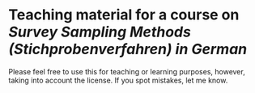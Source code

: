 # Teaching material for a course on *Survey Sampling Methods (Stichprobenverfahren) in German*
Please feel free to use this for teaching or learning purposes, however, taking into account the license. If you spot mistakes, let me know.

